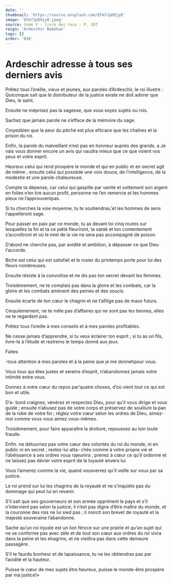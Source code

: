 ```yaml
---
date: ''
thumbnail: 'https://source.unsplash.com/EFm7JpD9jy8'
image: 'EFm7JpD9jy8.jpeg'
source: tome V - livre des rois - P. 297
reign: 'Ardeschir Babekan'
tags: []
order: '010'
---
```


# Ardeschir adresse à tous ses derniers avis

Prêtez tous l’oreille, vieux et jeunes, aux paroles d’Ardeschir, le roi illustre : Quiconque sait que le distributeur de la justice existe ne doit adorer que Dieu, le saint.

Ensuite ne méprisez pas la sagesse, que vous soyez sujets ou rois.

Sachez que jamais parole ne s’efface de la mémoire du sage.

Croyezbien que la peur du péché est plus efiicace que les chaînes et la prison du roi.

Enfin, la parole du malveillant n’est pas en honneur auprès des grands. a Je vais vous donner encore un avis qui vaudra mieux que ce que voient vos yeux et votre esprit.

Heureux celui qui rend prospère le monde et qui en public et en secret agit de même ; ensuite celui qui possède une voix douce, de l’intelligence, de la modestie et une parole chaleureuse.

Compte ta dépense, car celui qui gaspille par vanité et sottement son argent en folies n’en tire aucun profit, personne ne l’en remercie et les hommes pieux ne l’approuventpas.

Si tu cherches la voie moyenne, tu te soutiendras,’et les hommes de sens t’appelleront sage.

Pour passer en paix par ce monde, tu as devant toi cinq routes sur lesquelles ta foi et ta ce piété fleuriront, ta santé et ton contentement s’accroîtront et où le miel de la vie ne sera pas accompagné de poison.

D’abord ne cherche pas, par avidité et ambition, à dépasser ce que Dieu t’accorde.

Biche est celui qui est satisfait et le rosier du printemps porte pour lui des fleurs nombreuses.

Ensuite résiste à la convoitise et ne dis pas ton secret devant les femmes.

Troisièmement, ne te complais pas dans la gloire et les combats, car la gloire et les combats amènent des peines et des soucis.

Ensuite écarte de ton cœur le chagrin et ne t’afilige pas de maux futurs.

Cinquièmement, ne te mêle pas d’affaires qui ne sont pas les tiennes, elles ne te regardent pas.

Prêtez tous l’oreille à mes conseils et à mes paroles profitables.

Ne cesse jamais d’apprendre, si tu veux éclairer ton esprit ; si tu as un fils, livre-le à l’étude et restreins le temps donné aux jeux.

Faites

-tous attention à mes paroles et à la peine que je me donnehpour vous.

Vous tous qui êtes justes et sereins d’esprit, n’abandonnez jamais votre intimité entre vous.

Donnez à votre cœur du repos par’quatre choses, d’où vient tout ce qui est bon et utile.

D’a- bord craignez, vénérez et respectez Dieu, pour qu’il vous dirige et vous guide ; ensuite n’abusez pas de votre corps et préservez de souillure la pan de la robe de votre foi ; réglez votre cœur selon les ordres de Dieu, aimez-moi comme vous vous aimez vous-mêmes.

Troisièmement, pour faire apparaître la droiture, repoussez au loin toute fraude.

Enfin. ne détournez pas votre cœur des volontés du roi du monde, ni en public ni en secret ; restez-lui atta- chés comme à votre propre vie et l’obéissance à ses ordres vous rajeunira ; prenez à cœur ce qu’il ordonne et ne laissez pas dévier votre esprit de la loyauté envers lui.

Vous l’aimerez comme la vie, quand vousverrez qu’il veille sur vous par sa justice.

Le roi prend sur lui les chagrins de la royauté et ne s’inquiète pas du dommage qui peut lui en revenir.

S’il sait que ses gouverneurs et son armée oppriment le pays et s’il n’intervient pas selon la justice, il n’est pas digne d’être maître du monde, et la couronne des rois ne lui sied pas ; il noircit son brevet de royauté et la majesté souveraine l’abandonne.

Sache qu’un roi injuste est un lion féroce sur une prairie et qu’un sujet qui ne se conforme pas avec zèle et de tout son cœur aux ordres du roi vivra dans la peine et les ehagrins, et ne vieillira pas dans cette demeure passagère.

S’il te faurdu bonheur et de lapaissance, tu ne les obtiendras pas par l’avidité et la hauteur.

Puisse le cœur de mes sujets être heureux, puisse le monde-être prospère par ma justice!»
